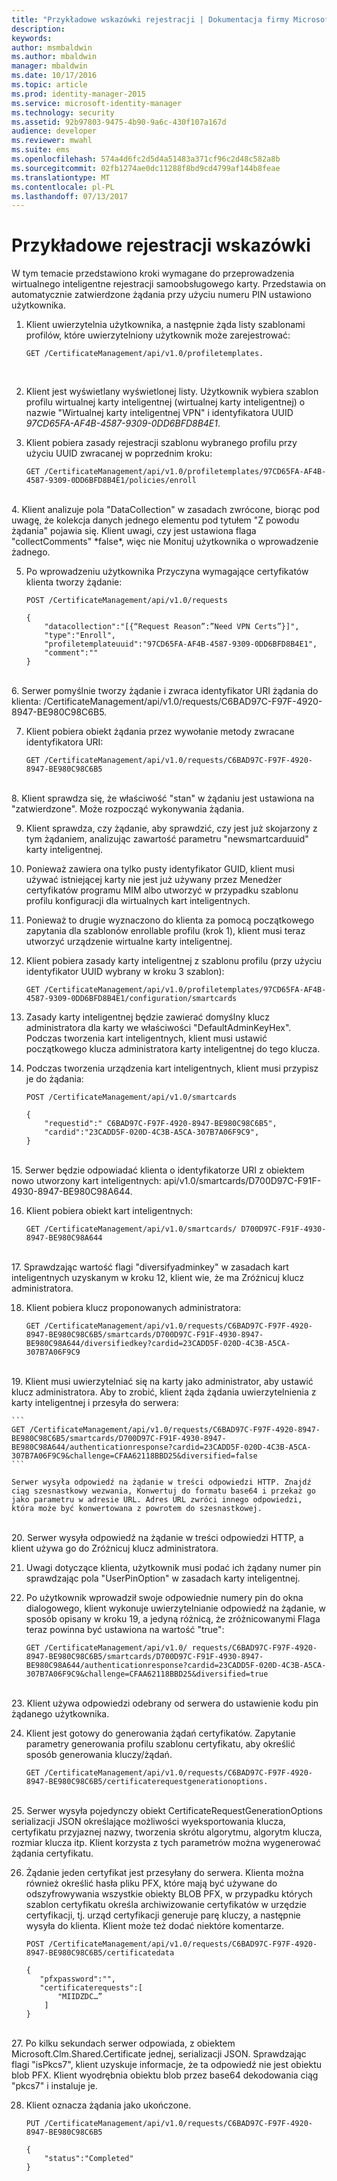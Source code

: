 ```yaml
---
title: "Przykładowe wskazówki rejestracji | Dokumentacja firmy Microsoft"
description: 
keywords: 
author: msmbaldwin
ms.author: mbaldwin
manager: mbaldwin
ms.date: 10/17/2016
ms.topic: article
ms.prod: identity-manager-2015
ms.service: microsoft-identity-manager
ms.technology: security
ms.assetid: 92b97803-9475-4b90-9a6c-430f107a167d
audience: developer
ms.reviewer: mwahl
ms.suite: ems
ms.openlocfilehash: 574a4d6fc2d5d4a51483a371cf96c2d48c582a8b
ms.sourcegitcommit: 02fb1274ae0dc11288f8bd9cd4799af144b8feae
ms.translationtype: MT
ms.contentlocale: pl-PL
ms.lasthandoff: 07/13/2017
---
```

# <a name="sample-enrollment-walkthrough"></a>Przykładowe rejestracji wskazówki
W tym temacie przedstawiono kroki wymagane do przeprowadzenia wirtualnego inteligentne rejestracji samoobsługowego karty. Przedstawia on automatycznie zatwierdzone żądania przy użyciu numeru PIN ustawiono użytkownika.
1.  Klient uwierzytelnia użytkownika, a następnie żąda listy szablonami profilów, które uwierzytelniony użytkownik może zarejestrować:

    ```
    GET /CertificateManagement/api/v1.0/profiletemplates.
    ```
    <br/>
2.  Klient jest wyświetlany wyświetlonej listy. Użytkownik wybiera szablon profilu wirtualnej karty inteligentnej (wirtualnej karty inteligentnej) o nazwie "Wirtualnej karty inteligentnej VPN" i identyfikatora UUID *97CD65FA-AF4B-4587-9309-0DD6BFD8B4E1*.

3.  Klient pobiera zasady rejestracji szablonu wybranego profilu przy użyciu UUID zwracanej w poprzednim kroku:

    ```
    GET /CertificateManagement/api/v1.0/profiletemplates/97CD65FA-AF4B-4587-9309-0DD6BFD8B4E1/policies/enroll
    ```
 <br/>   
4.  Klient analizuje pola "DataCollection" w zasadach zwrócone, biorąc pod uwagę, że kolekcja danych jednego elementu pod tytułem "Z powodu żądania" pojawia się. Klient uwagi, czy jest ustawiona flaga "collectComments" *false*, więc nie Monituj użytkownika o wprowadzenie żadnego.

5.  Po wprowadzeniu użytkownika Przyczyna wymagające certyfikatów klienta tworzy żądanie:

    ```
    POST /CertificateManagement/api/v1.0/requests

    {
        "datacollection":"[{“Request Reason”:”Need VPN Certs”}]",
        "type":"Enroll",
        "profiletemplateuuid":"97CD65FA-AF4B-4587-9309-0DD6BFD8B4E1",
        "comment":""
    }
    ```
<br/>
6.  Serwer pomyślnie tworzy żądanie i zwraca identyfikator URI żądania do klienta: /CertificateManagement/api/v1.0/requests/C6BAD97C-F97F-4920-8947-BE980C98C6B5.

7.  Klient pobiera obiekt żądania przez wywołanie metody zwracane identyfikatora URI:

    ```
    GET /CertificateManagement/api/v1.0/requests/C6BAD97C-F97F-4920-8947-BE980C98C6B5
    ```
<br/>
8.  Klient sprawdza się, że właściwość "stan" w żądaniu jest ustawiona na "zatwierdzone". Może rozpocząć wykonywania żądania.

9.  Klient sprawdza, czy żądanie, aby sprawdzić, czy jest już skojarzony z tym żądaniem, analizując zawartość parametru "newsmartcarduuid" karty inteligentnej.

10. Ponieważ zawiera ona tylko pusty identyfikator GUID, klient musi używać istniejącej karty nie jest już używany przez Menedżer certyfikatów programu MIM albo utworzyć w przypadku szablonu profilu konfiguracji dla wirtualnych kart inteligentnych.

11. Ponieważ to drugie wyznaczono do klienta za pomocą początkowego zapytania dla szablonów enrollable profilu (krok 1), klient musi teraz utworzyć urządzenie wirtualne karty inteligentnej.

12. Klient pobiera zasady karty inteligentnej z szablonu profilu (przy użyciu identyfikator UUID wybrany w kroku 3 szablon):

    ```
    GET /CertificateManagement/api/v1.0/profiletemplates/97CD65FA-AF4B-4587-9309-0DD6BFD8B4E1/configuration/smartcards
    ```
13. Zasady karty inteligentnej będzie zawierać domyślny klucz administratora dla karty we właściwości "DefaultAdminKeyHex". Podczas tworzenia kart inteligentnych, klient musi ustawić początkowego klucza administratora karty inteligentnej do tego klucza.  

14. Podczas tworzenia urządzenia kart inteligentnych, klient musi przypisz je do żądania:

    ```
    POST /CertificateManagement/api/v1.0/smartcards

    {
        "requestid":" C6BAD97C-F97F-4920-8947-BE980C98C6B5",
        "cardid":"23CADD5F-020D-4C3B-A5CA-307B7A06F9C9",
    }
    ```
<br/>
15. Serwer będzie odpowiadać klienta o identyfikatorze URI z obiektem nowo utworzony kart inteligentnych: api/v1.0/smartcards/D700D97C-F91F-4930-8947-BE980C98A644.

16. Klient pobiera obiekt kart inteligentnych:

    ```
    GET /CertificateManagement/api/v1.0/smartcards/ D700D97C-F91F-4930-8947-BE980C98A644
    ```
<br/>
17. Sprawdzając wartość flagi "diversifyadminkey" w zasadach kart inteligentnych uzyskanym w kroku 12, klient wie, że ma Zróżnicuj klucz administratora.

18. Klient pobiera klucz proponowanych administratora:

    ```
    GET /CertificateManagement/api/v1.0/requests/C6BAD97C-F97F-4920-8947-BE980C98C6B5/smartcards/D700D97C-F91F-4930-8947-BE980C98A644/diversifiedkey?cardid=23CADD5F-020D-4C3B-A5CA-307B7A06F9C9
    ```
<br/>
19. Klient musi uwierzytelniać się na karty jako administrator, aby ustawić klucz administratora. Aby to zrobić, klient żąda żądania uwierzytelnienia z karty inteligentnej i przesyła do serwera:

    ```
    GET /CertificateManagement/api/v1.0/requests/C6BAD97C-F97F-4920-8947-BE980C98C6B5/smartcards/D700D97C-F91F-4930-8947-BE980C98A644/authenticationresponse?cardid=23CADD5F-020D-4C3B-A5CA-307B7A06F9C9&challenge=CFAA62118BBD25&diversified=false
    ```

    Serwer wysyła odpowiedź na żądanie w treści odpowiedzi HTTP. Znajdź ciąg szesnastkowy wezwania, Konwertuj do formatu base64 i przekaż go jako parametru w adresie URL. Adres URL zwróci innego odpowiedzi, która może być konwertowana z powrotem do szesnastkowej.
<br/>
20. Serwer wysyła odpowiedź na żądanie w treści odpowiedzi HTTP, a klient używa go do Zróżnicuj klucz administratora.

21. Uwagi dotyczące klienta, użytkownik musi podać ich żądany numer pin sprawdzając pola "UserPinOption" w zasadach karty inteligentnej.

22. Po użytkownik wprowadził swoje odpowiednie numery pin do okna dialogowego, klient wykonuje uwierzytelnianie odpowiedź na żądanie, w sposób opisany w kroku 19, a jedyną różnicą, że zróżnicowanymi Flaga teraz powinna być ustawiona na wartość "true":

    ```
    GET /CertificateManagement/api/v1.0/ requests/C6BAD97C-F97F-4920-8947-BE980C98C6B5/smartcards/D700D97C-F91F-4930-8947-BE980C98A644/authenticationresponse?cardid=23CADD5F-020D-4C3B-A5CA-307B7A06F9C9&challenge=CFAA62118BBD25&diversified=true
    ```
<br/>
23. Klient używa odpowiedzi odebrany od serwera do ustawienie kodu pin żądanego użytkownika.

24. Klient jest gotowy do generowania żądań certyfikatów. Zapytanie parametry generowania profilu szablonu certyfikatu, aby określić sposób generowania kluczy/żądań.

    ```
    GET /CertificateManagement/api/v1.0/requests/C6BAD97C-F97F-4920-8947-BE980C98C6B5/certificaterequestgenerationoptions.
    ```
<br/>
25. Serwer wysyła pojedynczy obiekt CertificateRequestGenerationOptions serializacji JSON określające możliwości wyeksportowania klucza, certyfikatu przyjaznej nazwy, tworzenia skrótu algorytmu, algorytm klucza, rozmiar klucza itp. Klient korzysta z tych parametrów można wygenerować żądania certyfikatu.

26. Żądanie jeden certyfikat jest przesyłany do serwera. Klienta można również określić hasła pliku PFX, które mają być używane do odszyfrowywania wszystkie obiekty BLOB PFX, w przypadku których szablon certyfikatu określa archiwizowanie certyfikatów w urzędzie certyfikacji, tj. urząd certyfikacji generuje parę kluczy, a następnie wysyła do klienta. Klient może też dodać niektóre komentarze.

    ```
    POST /CertificateManagement/api/v1.0/requests/C6BAD97C-F97F-4920-8947-BE980C98C6B5/certificatedata

    {
       "pfxpassword":"",
       "certificaterequests":[
           "MIIDZDC…”
        ]
    }   
    ```
<br/>
27. Po kilku sekundach serwer odpowiada, z obiektem Microsoft.Clm.Shared.Certificate jednej, serializacji JSON. Sprawdzając flagi "isPkcs7", klient uzyskuje informacje, że ta odpowiedź nie jest obiektu blob PFX. Klient wyodrębnia obiektu blob przez base64 dekodowania ciąg "pkcs7" i instaluje je.

28. Klient oznacza żądania jako ukończone.

    ```
    PUT /CertificateManagement/api/v1.0/requests/C6BAD97C-F97F-4920-8947-BE980C98C6B5

    {
        "status":"Completed"
    }
    ```
